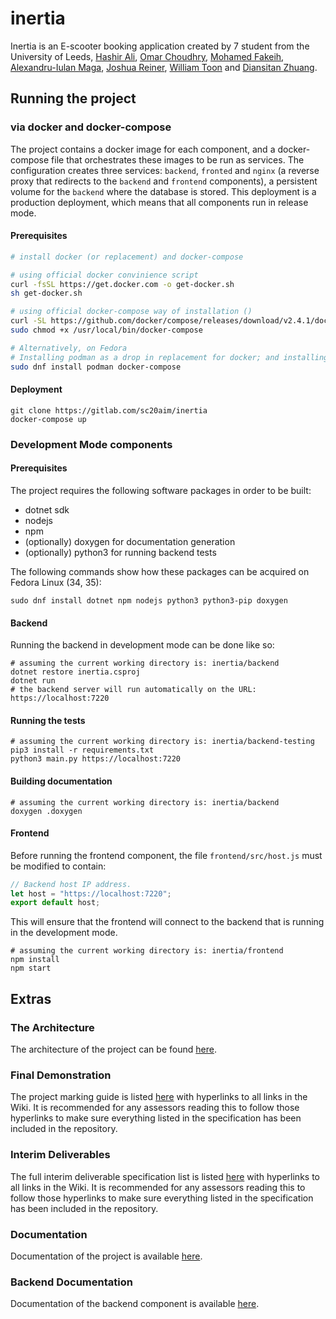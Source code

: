# inertia

Inertia is an E-scooter booking application created by 7 student from the University of Leeds, [Hashir Ali](https://gitlab.com/ed19h6a), [Omar Choudhry](https://gitlab.com/sc20osc), [Mohamed Fakeih](https://gitlab.com/mohammedfakeih), [Alexandru-Iulan Maga](https://gitlab.com/sc20aim), [Joshua Reiner](https://gitlab.com/sc20jdr), [William Toon](https://gitlab.com/sc20wt) and [Diansitan Zhuang](https://gitlab.com/sc20dz).

## Running the project

### via docker and docker-compose

The project contains a docker image for each component, and a docker-compose file that orchestrates
these images to be run as services. The configuration creates three services: `backend`, `fronted` and `nginx` 
(a reverse proxy that redirects to the `backend` and `frontend` components), a persistent volume for the `backend`
where the database is stored. This deployment is a production deployment, which means that all components
run in release mode.

####  Prerequisites
```sh
# install docker (or replacement) and docker-compose

# using official docker convinience script
curl -fsSL https://get.docker.com -o get-docker.sh
sh get-docker.sh

# using official docker-compose way of installation ()
curl -SL https://github.com/docker/compose/releases/download/v2.4.1/docker-compose-linux-x86_64 -o /usr/local/bin/docker-compose
sudo chmod +x /usr/local/bin/docker-compose

# Alternatively, on Fedora
# Installing podman as a drop in replacement for docker; and installing docker-compose from official repositories.
sudo dnf install podman docker-compose
```

#### Deployment
```shell
git clone https://gitlab.com/sc20aim/inertia
docker-compose up
```

### Development Mode components

#### Prerequisites
The project requires the following software packages in order to be built:
* dotnet sdk
* nodejs
* npm
* (optionally) doxygen for documentation generation
* (optionally) python3 for running backend tests

The following commands show how these packages can be acquired on Fedora Linux (34, 35):
```shell
sudo dnf install dotnet npm nodejs python3 python3-pip doxygen 
```

#### Backend
Running the backend in development mode can be done like so:
```shell
# assuming the current working directory is: inertia/backend
dotnet restore inertia.csproj
dotnet run
# the backend server will run automatically on the URL: https://localhost:7220
```

#### Running the tests
```shell 
# assuming the current working directory is: inertia/backend-testing
pip3 install -r requirements.txt
python3 main.py https://localhost:7220
```

#### Building documentation
```shell
# assuming the current working directory is: inertia/backend
doxygen .doxygen
```

#### Frontend
Before running the frontend component, the file `frontend/src/host.js` must be modified to contain:
```js
// Backend host IP address.
let host = "https://localhost:7220";
export default host;
```
This will ensure that the frontend will connect to the backend that is running in the development mode.

```shell
# assuming the current working directory is: inertia/frontend
npm install
npm start
```
## Extras

### The Architecture
The architecture of the project can be found [here](https://gitlab.com/sc20aim/inertia/-/wikis/architecture).

### Final Demonstration
The project marking guide is listed [here](https://gitlab.com/sc20aim/inertia/-/wikis/marking-guide) with hyperlinks to all links in the Wiki. It is recommended for any assessors reading this to follow those hyperlinks to make sure everything listed in the specification has been included in the repository.

### Interim Deliverables
The full interim deliverable specification list is listed [here](https://gitlab.com/sc20aim/inertia/-/wikis/interim) with hyperlinks to all links in the Wiki. It is recommended for any assessors reading this to follow those hyperlinks to make sure everything listed in the specification has been included in the repository.

### Documentation
Documentation of the project is available [here](https://gitlab.com/sc20aim/inertia/-/tree/main/documentation).

### Backend Documentation
Documentation of the backend component is available [here](https://gitlab.com/sc20aim/inertia/-/raw/main/documentation/backend.pdf).
